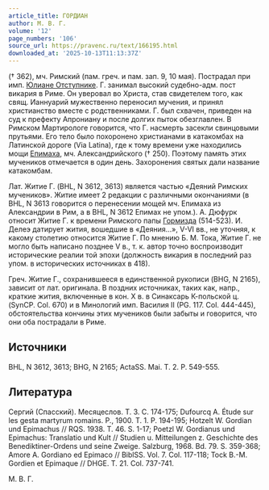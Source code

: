 ```yaml
---
article_title: ГОРДИАН
author: М. В. Г.
volume: '12'
page_numbers: '106'
source_url: https://pravenc.ru/text/166195.html
downloaded_at: '2025-10-13T11:13:37Z'
---
```


(† 362), мч. Римский (пам. греч. и пам. зап. 9, 10 мая). Пострадал при имп. [Юлиане Отступнике](<https://pravenc.ru/text/Юлиане Отступнике.html>). Г. занимал высокий судебно-адм. пост викария в Риме. Он уверовал во Христа, став свидетелем того, как свящ. Ианнуарий мужественно переносил мучения, и принял христианство вместе с родственниками. Г. был схвачен, приведен на суд к префекту Апрониану и после долгих пыток обезглавлен. В Римском Мартирологе говорится, что Г. насмерть засекли свинцовыми прутьями. Его тело было похоронено христианами в катакомбах на Латинской дороге (Via Latina), где к тому времени уже находились мощи [Епимаха](https://pravenc.ru/text/Епимаха.html), мч. Александрийского († 250). Поэтому память этих мучеников отмечается в один день. Захоронения святых дали название катакомбам.

Лат. Житие Г. (BHL, N 3612, 3613) является частью «Деяний Римских мучеников». Житие имеет 2 редакции с различными окончаниями (в BHL, N 3613 говорится о перенесении мощей мч. Епимаха из Александрии в Рим, а в BHL, N 3612 Епимах не упом.). А. Дюфурк относит Житие Г. к времени Римского папы [Гормизда](https://pravenc.ru/text/Гормизда.html) (514-523). И. Делеэ датирует жития, вошедшие в «Деяния...», V-VI вв., не уточняя, к какому столетию относится Житие Г. По мнению Б. М. Тока, Житие Г. не могло быть написано позднее V в., т. к. автор точно воспроизводит исторические реалии той эпохи (должность викария в последний раз упом. в исторических источниках в 418).

Греч. Житие Г., сохранившееся в единственной рукописи (BHG, N 2165), зависит от лат. оригинала. В поздних источниках, таких как, напр., краткие жития, включенные в кон. Х в. в Синаксарь К-польской ц. (SynCP. Col. 670) и в Минологий имп. Василия II (PG. 117. Col. 444-445), обстоятельства кончины этих мучеников были забыты и говорится, что они оба пострадали в Риме.

## Источники

BHL, N 3612, 3613; BHG, N 2165; ActaSS. Mai. T. 2. P. 549-555.

## Литература

Сергий (Спасский). Месяцеслов. Т. 3. С. 174-175; Dufourcq A. Étude sur les gesta martyrum romains. P., 1900. T. 1. P. 194-195; Hotzelt W. Gordian und Epimachus // RQS. 1938. T. 46. S. 1-17; Poetzl W. Gordianus und Epimachus: Translatio und Kult // Studien u. Mitteilungen z. Geschichte des Benediktiner-Ordens und seine Zweige. Salzburg, 1968. Bd. 79. S. 359-368; Amore A. Gordiano ed Epimaco // BiblSS. Vol. 7. Col. 117-118; Tock B.-M. Gordien et Epimaque // DHGE. T. 21. Col. 737-741.

М. В. Г.
